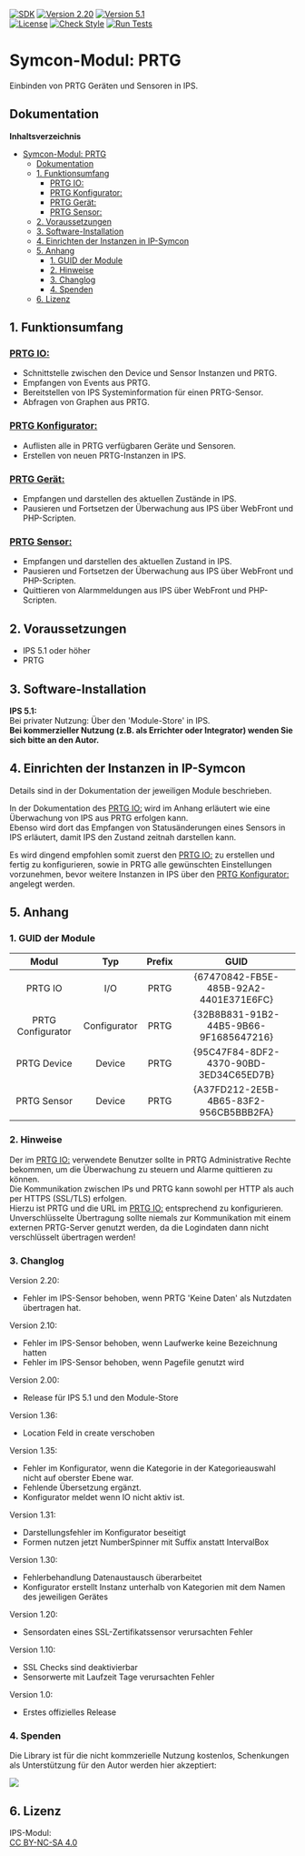 [![SDK](https://img.shields.io/badge/Symcon-PHPModul-red.svg)](https://www.symcon.de/service/dokumentation/entwicklerbereich/sdk-tools/sdk-php/) 
[![Version 2.20](https://img.shields.io/badge/Modul%20Version-2.20-blue.svg)]() 
[![Version 5.1](https://img.shields.io/badge/Symcon%20Version-5.1%20%3E-green.svg)](https://www.symcon.de/forum/threads/30857-IP-Symcon-5-1-%28Stable%29-Changelog)  
[![License](https://img.shields.io/badge/License-CC%20BY--NC--SA%204.0-green.svg)](https://creativecommons.org/licenses/by-nc-sa/4.0/) 
[![Check Style](https://github.com/Nall-chan/IPSPRTG/workflows/Check%20Style/badge.svg)](https://github.com/Nall-chan/IPSPRTG/actions) 
[![Run Tests](https://github.com/Nall-chan/IPSPRTG/workflows/Run%20Tests/badge.svg)](https://github.com/Nall-chan/IPSPRTG/actions)  

# Symcon-Modul: PRTG 
Einbinden von PRTG Geräten und Sensoren in IPS.  

## Dokumentation

**Inhaltsverzeichnis**

- [Symcon-Modul: PRTG](#symcon-modul-prtg)
  - [Dokumentation](#dokumentation)
  - [1. Funktionsumfang](#1-funktionsumfang)
    - [PRTG IO:](#prtg-io)
    - [PRTG Konfigurator:](#prtg-konfigurator)
    - [PRTG Gerät:](#prtg-gerät)
    - [PRTG Sensor:](#prtg-sensor)
  - [2. Voraussetzungen](#2-voraussetzungen)
  - [3. Software-Installation](#3-software-installation)
  - [4. Einrichten der Instanzen in IP-Symcon](#4-einrichten-der-instanzen-in-ip-symcon)
  - [5. Anhang](#5-anhang)
    - [1. GUID der Module](#1-guid-der-module)
    - [2. Hinweise](#2-hinweise)
    - [3. Changlog](#3-changlog)
    - [4. Spenden](#4-spenden)
  - [6. Lizenz](#6-lizenz)

## 1. Funktionsumfang

### [PRTG IO:](PRTGIO/)  

 - Schnittstelle zwischen den Device und Sensor Instanzen und PRTG.  
 - Empfangen von Events aus PRTG.  
 - Bereitstellen von IPS Systeminformation für einen PRTG-Sensor.  
 - Abfragen von Graphen aus PRTG.  

### [PRTG Konfigurator:](PRTGConfigurator/)  

 - Auflisten alle in PRTG verfügbaren Geräte und Sensoren.  
 - Erstellen von neuen PRTG-Instanzen in IPS.  

### [PRTG Gerät:](PRTGDevice/)  

 - Empfangen und darstellen des aktuellen Zustände in IPS.  
 - Pausieren und Fortsetzen der Überwachung aus IPS über WebFront und PHP-Scripten.  

### [PRTG Sensor:](PRTGSensor/)  

 - Empfangen und darstellen des aktuellen Zustand in IPS.  
 - Pausieren und Fortsetzen der Überwachung aus IPS über WebFront und PHP-Scripten.  
 - Quittieren von Alarmmeldungen aus IPS über WebFront und PHP-Scripten.  

## 2. Voraussetzungen

 - IPS 5.1 oder höher  
 - PRTG

## 3. Software-Installation

**IPS 5.1:**  
   Bei privater Nutzung:
     Über den 'Module-Store' in IPS.  
   **Bei kommerzieller Nutzung (z.B. als Errichter oder Integrator) wenden Sie sich bitte an den Autor.**  

## 4. Einrichten der Instanzen in IP-Symcon

Details sind in der Dokumentation der jeweiligen Module beschrieben.  

In der Dokumentation des [PRTG IO:](PRTGIO/) wird im Anhang erläutert wie eine Überwachung von IPS aus PRTG erfolgen kann.  
Ebenso wird dort das Empfangen von Statusänderungen eines Sensors in IPS erläutert, damit IPS den Zustand zeitnah darstellen kann.  

Es wird dingend empfohlen somit zuerst den [PRTG IO:](PRTGIO/) zu erstellen und fertig zu konfigurieren, sowie in PRTG alle gewünschten Einstellungen vorzunehmen, bevor weitere Instanzen in IPS über den [PRTG Konfigurator:](PRTGConfigurator/) angelegt werden.  


## 5. Anhang

###  1. GUID der Module

 
| Modul              | Typ          |Prefix  | GUID                                   |
| :----------------: | :----------: | :----: | :------------------------------------: |
| PRTG IO            | I/O          | PRTG   | {67470842-FB5E-485B-92A2-4401E371E6FC} |
| PRTG Configurator  | Configurator | PRTG   | {32B8B831-91B2-44B5-9B66-9F1685647216} |
| PRTG Device        | Device       | PRTG   | {95C47F84-8DF2-4370-90BD-3ED34C65ED7B} |
| PRTG Sensor        | Device       | PRTG   | {A37FD212-2E5B-4B65-83F2-956CB5BBB2FA} |


### 2. Hinweise  

Der im [PRTG IO:](PRTGIO/) verwendete Benutzer sollte in PRTG Administrative Rechte bekommen, um die Überwachung zu steuern und Alarme quittieren zu können.  
Die Kommunikation zwischen IPs und PRTG kann sowohl per HTTP als auch per HTTPS (SSL/TLS) erfolgen.  
Hierzu ist PRTG und die URL im [PRTG IO:](PRTGIO/) entsprechend zu konfigurieren.
Unverschlüsselte Übertragung sollte niemals zur Kommunikation mit einem externen PRTG-Server genutzt werden, da die Logindaten dann nicht verschlüsselt übertragen werden!  

### 3. Changlog

Version 2.20:  
 - Fehler im IPS-Sensor behoben, wenn PRTG 'Keine Daten' als Nutzdaten übertragen hat.  

Version 2.10:  
 - Fehler im IPS-Sensor behoben, wenn Laufwerke keine Bezeichnung hatten  
 - Fehler im IPS-Sensor behoben, wenn Pagefile genutzt wird  
 
Version 2.00:  
 - Release für IPS 5.1 und den Module-Store   

Version 1.36:
 - Location Feld in create verschoben  

Version 1.35:
 - Fehler im Konfigurator, wenn die Kategorie in der Kategorieauswahl nicht auf oberster Ebene war.  
 - Fehlende Übersetzung ergänzt.  
 - Konfigurator meldet wenn IO nicht aktiv ist.  

Version 1.31:
 - Darstellungsfehler im Konfigurator beseitigt  
 - Formen nutzen jetzt NumberSpinner mit Suffix anstatt IntervalBox  

Version 1.30:  
 - Fehlerbehandlung Datenaustausch überarbeitet  
 - Konfigurator erstellt Instanz unterhalb von Kategorien mit dem Namen des jeweiligen Gerätes  

Version 1.20:  
 - Sensordaten eines SSL-Zertifikatssensor verursachten Fehler  

Version 1.10:  
 - SSL Checks sind deaktivierbar  
 - Sensorwerte mit Laufzeit Tage verursachten Fehler  

Version 1.0:  
 - Erstes offizielles Release  

### 4. Spenden  
  
  Die Library ist für die nicht kommzerielle Nutzung kostenlos, Schenkungen als Unterstützung für den Autor werden hier akzeptiert:  

<a href="https://www.paypal.com/cgi-bin/webscr?cmd=_s-xclick&hosted_button_id=G2SLW2MEMQZH2" target="_blank"><img src="https://www.paypalobjects.com/de_DE/DE/i/btn/btn_donate_LG.gif" border="0" /></a>

## 6. Lizenz

  IPS-Modul:  
  [CC BY-NC-SA 4.0](https://creativecommons.org/licenses/by-nc-sa/4.0/)  
 
